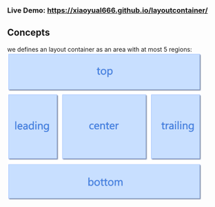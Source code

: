 ### Live Demo: https://xiaoyual666.github.io/layoutcontainer/

Concepts
------------
we defines an layout container as an area with at most 5 regions:
<img width="450" src="https://github.com/xiaoyual666/layoutcontainer/blob/master/imgs/regions.png" alt="logo">

